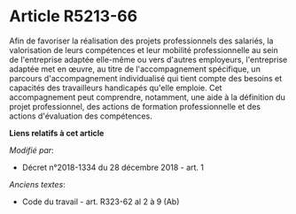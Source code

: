 # Article R5213-66

Afin de favoriser la réalisation des projets professionnels des salariés, la valorisation de leurs compétences et leur
mobilité professionnelle au sein de l'entreprise adaptée elle-même ou vers d'autres employeurs, l'entreprise adaptée met en
œuvre, au titre de l'accompagnement spécifique, un parcours d'accompagnement individualisé qui tient compte des besoins et
capacités des travailleurs handicapés qu'elle emploie. Cet accompagnement peut comprendre, notamment, une aide à la
définition du projet professionnel, des actions de formation professionnelle et des actions d'évaluation des compétences.

**Liens relatifs à cet article**

_Modifié par_:

  - Décret n°2018-1334 du 28 décembre 2018 - art. 1

_Anciens textes_:

  - Code du travail - art. R323-62 al 2 à 9 (Ab)
